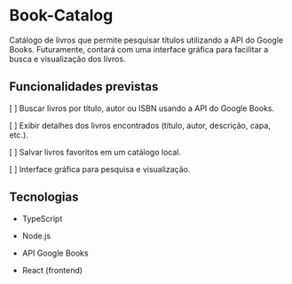 # Book-Catalog

Catálogo de livros que permite pesquisar títulos utilizando a API do Google Books. Futuramente, contará com uma interface gráfica para facilitar a busca e visualização dos livros.

## Funcionalidades previstas

[ ] Buscar livros por título, autor ou ISBN usando a API do Google Books.

[ ] Exibir detalhes dos livros encontrados (título, autor, descrição, capa, etc.).

[ ] Salvar livros favoritos em um catálogo local.

[ ] Interface gráfica para pesquisa e visualização.

## Tecnologias

* TypeScript

* Node.js

* API Google Books

* React (frontend)
